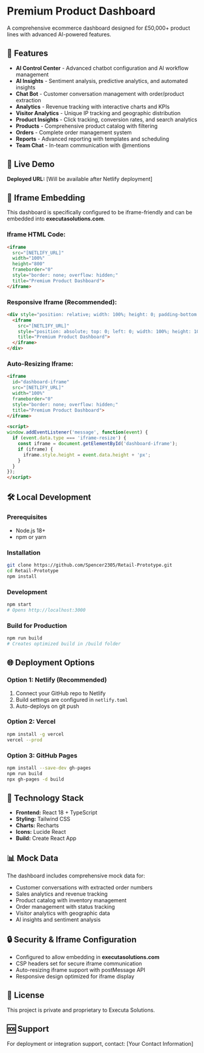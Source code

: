 # Premium Product Dashboard

A comprehensive ecommerce dashboard designed for £50,000+ product lines with advanced AI-powered features.

## 🌟 Features

- **AI Control Center** - Advanced chatbot configuration and AI workflow management
- **AI Insights** - Sentiment analysis, predictive analytics, and automated insights
- **Chat Bot** - Customer conversation management with order/product extraction
- **Analytics** - Revenue tracking with interactive charts and KPIs
- **Visitor Analytics** - Unique IP tracking and geographic distribution
- **Product Insights** - Click tracking, conversion rates, and search analytics
- **Products** - Comprehensive product catalog with filtering
- **Orders** - Complete order management system
- **Reports** - Advanced reporting with templates and scheduling
- **Team Chat** - In-team communication with @mentions

## 🚀 Live Demo

**Deployed URL:** [Will be available after Netlify deployment]

## 📱 Iframe Embedding

This dashboard is specifically configured to be iframe-friendly and can be embedded into **executasolutions.com**.

### Iframe HTML Code:
```html
<iframe 
  src="[NETLIFY_URL]" 
  width="100%" 
  height="800" 
  frameborder="0"
  style="border: none; overflow: hidden;"
  title="Premium Product Dashboard">
</iframe>
```

### Responsive Iframe (Recommended):
```html
<div style="position: relative; width: 100%; height: 0; padding-bottom: 56.25%;">
  <iframe 
    src="[NETLIFY_URL]"
    style="position: absolute; top: 0; left: 0; width: 100%; height: 100%; border: none;"
    title="Premium Product Dashboard">
  </iframe>
</div>
```

### Auto-Resizing Iframe:
```html
<iframe 
  id="dashboard-iframe"
  src="[NETLIFY_URL]" 
  width="100%" 
  frameborder="0"
  style="border: none; overflow: hidden;"
  title="Premium Product Dashboard">
</iframe>

<script>
window.addEventListener('message', function(event) {
  if (event.data.type === 'iframe-resize') {
    const iframe = document.getElementById('dashboard-iframe');
    if (iframe) {
      iframe.style.height = event.data.height + 'px';
    }
  }
});
</script>
```

## 🛠️ Local Development

### Prerequisites
- Node.js 18+ 
- npm or yarn

### Installation
```bash
git clone https://github.com/Spencer2305/Retail-Prototype.git
cd Retail-Prototype
npm install
```

### Development
```bash
npm start
# Opens http://localhost:3000
```

### Build for Production
```bash
npm run build
# Creates optimized build in /build folder
```

## 🌐 Deployment Options

### Option 1: Netlify (Recommended)
1. Connect your GitHub repo to Netlify
2. Build settings are configured in `netlify.toml`
3. Auto-deploys on git push

### Option 2: Vercel
```bash
npm install -g vercel
vercel --prod
```

### Option 3: GitHub Pages
```bash
npm install --save-dev gh-pages
npm run build
npx gh-pages -d build
```

## 🔧 Technology Stack

- **Frontend:** React 18 + TypeScript
- **Styling:** Tailwind CSS
- **Charts:** Recharts
- **Icons:** Lucide React
- **Build:** Create React App

## 📊 Mock Data

The dashboard includes comprehensive mock data for:
- Customer conversations with extracted order numbers
- Sales analytics and revenue tracking
- Product catalog with inventory management
- Order management with status tracking
- Visitor analytics with geographic data
- AI insights and sentiment analysis

## 🔒 Security & Iframe Configuration

- Configured to allow embedding in **executasolutions.com**
- CSP headers set for secure iframe communication
- Auto-resizing iframe support with postMessage API
- Responsive design optimized for iframe display

## 📝 License

This project is private and proprietary to Executa Solutions.

## 🆘 Support

For deployment or integration support, contact: [Your Contact Information] 